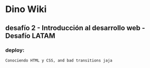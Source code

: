 # Dino Wiki
## desafío 2 - Introducción al desarrollo web - Desafío LATAM
### deploy:
`Conociendo HTML y CSS, and bad transitions jaja`